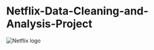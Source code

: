 # Netflix-Data-Cleaning-and-Analysis-Project
![Netflix logo](https://github.com/user-attachments/assets/eb5cd558-9136-4e5a-9ebd-4b5c3fd5ea9d)
